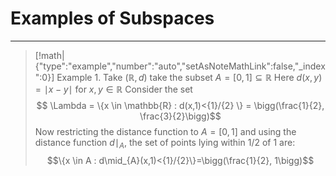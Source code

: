 # Examples of Subspaces
---

> [!math|{"type":"example","number":"auto","setAsNoteMathLink":false,"_index":0}] Example 1.
> Take $(\mathbb{R},d)$ take the subset $A = [0,1] \subseteq \mathbb{R}$
> Here $d(x,y) = \mid x - y \mid$ for $x,y \in \mathbb{R}$
> Consider the set
> $$ \Lambda = \{x \in \mathbb{R} : d(x,1)<{1}/{2} \} = \bigg(\frac{1}{2}, \frac{3}{2}\bigg)$$
> Now restricting the distance function to $A = [0,1]$ and using the distance function $d\mid_{A}$, the set of points lying within $1/2$ of $1$ are:
> $$\{x \in A : d\mid_{A}(x,1)<{1}/{2}\}=\bigg(\frac{1}{2}, 1\bigg)$$



